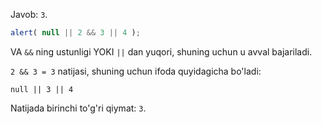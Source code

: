 Javob: `3`.

```js run
alert( null || 2 && 3 || 4 );
```

VA `&&` ning ustunligi YOKI `||` dan yuqori, shuning uchun u avval bajariladi.

`2 && 3 = 3` natijasi, shuning uchun ifoda quyidagicha bo'ladi:

```
null || 3 || 4
```

Natijada birinchi to'g'ri qiymat: `3`.

